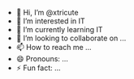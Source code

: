 - 👋 Hi, I’m @xtricute
- 👀 I’m interested in IT
- 🌱 I’m currently learning IT
- 💞️ I’m looking to collaborate on ...
- 📫 How to reach me ...
- 😄 Pronouns: ...
- ⚡ Fun fact: ...

<!---
xtricute/xtricute is a ✨ special ✨ repository because its `README.md` (this file) appears on your GitHub profile.
You can click the Preview link to take a look at your changes.
--->
